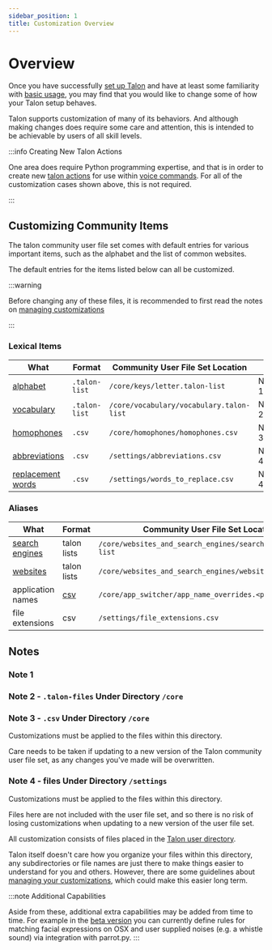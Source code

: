 ```yaml
---
sidebar_position: 1
title: Customization Overview
---
```


# Overview

Once you have successfully [set up Talon](/docs/Resource%20Hub/Talon%20Installation/installation_guide.md)
and have at least some familiarity with [basic usage](/docs/Basic%20Usage/basic_usage.md), you may find that you would like to change some of how your Talon setup behaves.

Talon supports customization of many of its behaviors. And although making changes does require some care and attention,
this is intended to be achievable by users of all skill levels.

:::info Creating New Talon Actions

One area does require Python programming expertise, and that is in order to create new [talon actions](/docs/Resource%20Hub/terminology.md#talon-actions)
for use within [voice commands](./TalonScript/voice-commands.md). For all of the customization cases shown above, this is not required.

:::

## Customizing Community Items

The talon community user file set comes with default entries for various important items, such as the alphabet
and the list of common websites.

The default entries for the items listed below can all be customized.

:::warning

Before changing any of these files, it is recommended to first read the notes on [managing customizations](./managing-customizations.md)

:::

### Lexical Items

| What                            | Format        | Community User File Set Location         |        |
| ------------------------------- | ------------- | ---------------------------------------- | ------ |
| [alphabet](/docs/Basic%20Usage/Command%20Mode/single-characters.md#talon-alphabet)           | `.talon-list` | `/core/keys/letter.talon-list`           | Note 1 |
| [vocabulary](/docs/Basic%20Usage/dictation_mode.md#vocabulary-customization)       | `.talon-list` | `/core/vocabulary/vocabulary.talon-list` | Note 2 |
| [homophones](/docs/Basic%20Usage/Command%20Mode/text-and-navigation.md#homophones)       | `.csv`        | `/core/homophones/homophones.csv`        | Note 3 |
| [abbreviations](/docs/Basic%20Usage/Command%20Mode/text-and-navigation.md#abbreviations) | `.csv`        | `/settings/abbreviations.csv`            | Note 4 |
| [replacement words](/docs/Basic%20Usage/dictation_mode.md#replacement-words)              | `.csv`        | `/settings/words_to_replace.csv`         | Note 4 |




### Aliases

| What              | Format                                               | Community User File Set Location                             |        |
| ----------------- | ---------------------------------------------------- | ------------------------------------------------------------ | ------ |
| [search engines](/docs/Resource%20Hub/Supported%20Applications/App%20Tags/browsers.md#search-engines)    | talon lists                                          | `/core/websites_and_search_engines/search_engine.talon-list` | Note 2 |
| [websites](/docs/Resource%20Hub/Supported%20Applications/App%20Tags/browsers.md#website-list)          | talon lists    | `/core/websites_and_search_engines/website.talon-list`       | Note 2 |
| application names | [csv](/docs/Resource%20Hub/terminology.md#csv-files) | `/core/app_switcher/app_name_overrides.<platform>.csv`       | Note 3 |
| file extensions   | csv                                                  | `/settings/file_extensions.csv`                              | Note 4 |


## Notes

### Note 1

### Note 2 - `.talon-files` Under Directory `/core`

### Note 3 - `.csv` Under Directory `/core`

Customizations must be applied to the files within this directory.

Care needs to be taken if updating to a new version of the Talon community user file set,
as any changes you've made will be overwritten.

### Note 4 - files Under Directory `/settings`

Customizations must be applied to the files within this directory.

Files here are not included with the user file set, and so there is no risk of losing
customizations when updating to a new version of the user file set.

All customization consists of files placed in the [Talon user directory](/docs/Resource%20Hub/terminology.md#talon-user-directory).

Talon itself doesn't care how you organize your files within this directory, any subdirectories or file names are just there to make things easier to understand for you and others.
However, there are some guidelines about [managing your customizations](./managing-customizations.md), which could make this easier long term.

:::note Additional Capabilities

Aside from these, additional extra capabilities may be added from time to time. For example in the [beta version](/docs/Resource%20Hub/beta_talon.md) you can currently define rules for matching facial expressions on OSX and user supplied noises (e.g. a whistle sound) via integration with parrot.py.
:::
